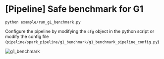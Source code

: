 # [Pipeline] Safe benchmark for G1

`python example/run_g1_benchmark.py`

Configure the pipeline by modifying the `cfg` object in the python script or modify the config file (`pipeline/spark_pipeline/g1_benchmark/g1_benchmark_pipeline_config.py`)

![g1_benchmark](../../../docs/img/g1_benchmark_sim.gif)